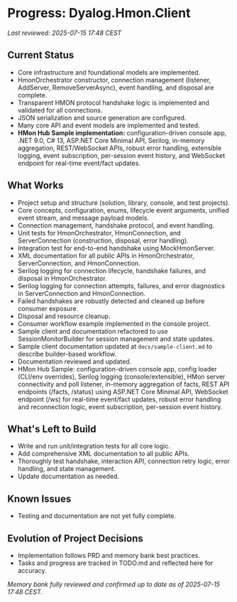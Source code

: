 # Progress: Dyalog.Hmon.Client

_Last reviewed: 2025-07-15 17:48 CEST_

## Current Status
- Core infrastructure and foundational models are implemented.
- HmonOrchestrator constructor, connection management (listener, AddServer, RemoveServerAsync), event handling, and disposal are complete.
- Transparent HMON protocol handshake logic is implemented and validated for all connections.
- JSON serialization and source generation are configured.
- Many core API and event models are implemented and tested.
- **HMon Hub Sample implementation:** configuration-driven console app, .NET 9.0, C# 13, ASP.NET Core Minimal API, Serilog, in-memory aggregation, REST/WebSocket APIs, robust error handling, extensible logging, event subscription, per-session event history, and WebSocket endpoint for real-time event/fact updates.

## What Works
- Project setup and structure (solution, library, console, and test projects).
- Core concepts, configuration, enums, lifecycle event arguments, unified event stream, and message payload models.
- Connection management, handshake protocol, and event handling.
- Unit tests for HmonOrchestrator, HmonConnection, and ServerConnection (construction, disposal, error handling).
- Integration test for end-to-end handshake using MockHmonServer.
- XML documentation for all public APIs in HmonOrchestrator, ServerConnection, and HmonConnection.
- Serilog logging for connection lifecycle, handshake failures, and disposal in HmonOrchestrator.
- Serilog logging for connection attempts, failures, and error diagnostics in ServerConnection and HmonConnection.
- Failed handshakes are robustly detected and cleaned up before consumer exposure.
- Disposal and resource cleanup.
- Consumer workflow example implemented in the console project.
- Sample client and documentation refactored to use SessionMonitorBuilder for session management and state updates.
- Sample client documentation updated at `docs/sample-client.md` to describe builder-based workflow.
- Documentation reviewed and updated.
- HMon Hub Sample: configuration-driven console app, config loader (CLI/env overrides), Serilog logging (console/extensible), HMon server connectivity and poll listener, in-memory aggregation of facts, REST API endpoints (/facts, /status) using ASP.NET Core Minimal API, WebSocket endpoint (/ws) for real-time event/fact updates, robust error handling and reconnection logic, event subscription, per-session event history.

## What's Left to Build
- Write and run unit/integration tests for all core logic.
- Add comprehensive XML documentation to all public APIs.
- Thoroughly test handshake, interaction API, connection retry logic, error handling, and state management.
- Update documentation as needed.

## Known Issues
- Testing and documentation are not yet fully complete.

## Evolution of Project Decisions
- Implementation follows PRD and memory bank best practices.
- Tasks and progress are tracked in TODO.md and reflected here for accuracy.

_Memory bank fully reviewed and confirmed up to date as of 2025-07-15 17:48 CEST._
